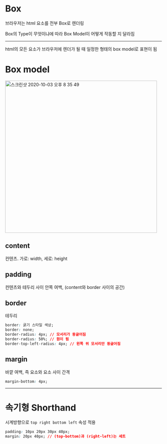 # Box

브라우저는 html 요소를 전부 Box로 렌더링

Box의 Type이 무엇이냐에 따라 Box Model이 어떻게 작동할 지 달라짐

---

html의 모든 요소가 브라우저에 렌더가 될 때 일정한 형태의 box model로 표현이 됨

# Box model

<img width="488" alt="스크린샷 2020-10-03 오후 8 35 49" src="https://user-images.githubusercontent.com/45806836/94990550-07ec9a80-05b8-11eb-85e4-41ef45a519d8.png">

## content

컨텐츠. 가로: width, 세로: height

## padding

컨텐츠와 테두리 사이 안쪽 여백, (content와 border 사이의 공간)

## border

테두리

```css
border: 굵기 스타일 색상;
border: none;
border-radius: 4px; // 모서리가 둥글어짐
border-radius: 50%; // 원이 됨
border-top-left-radius: 4px; // 왼쪽 위 모서리만 둥글어짐
```

## margin

바깥 여백, 즉 요소와 요소 사이 간격

```css
margin-bottom: 4px;
```

---

# 속기형 Shorthand

시계방향으로 `top right bottom left` 속성 적용

```css
padding: 10px 20px 30px 40px;
margin: 20px 40px; // (top-bottom)과 (right-left)는 세트
```
